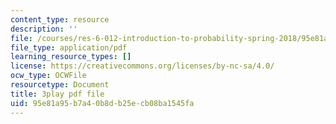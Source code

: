 ```yaml
---
content_type: resource
description: ''
file: /courses/res-6-012-introduction-to-probability-spring-2018/95e81a95b7a40b8db25ecb08ba1545fa_jzhFxJflHXQ.pdf
file_type: application/pdf
learning_resource_types: []
license: https://creativecommons.org/licenses/by-nc-sa/4.0/
ocw_type: OCWFile
resourcetype: Document
title: 3play pdf file
uid: 95e81a95-b7a4-0b8d-b25e-cb08ba1545fa
---
```


